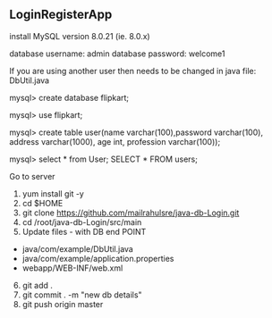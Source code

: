 ## LoginRegisterApp

install MySQL version 8.0.21   (ie. 8.0.x)

database username: admin
database password: welcome1

If you are using another user then needs to be changed in java file: DbUtil.java

mysql> create database flipkart;

mysql> use flipkart;

mysql> create table user(name varchar(100),password varchar(100), address varchar(1000), age int, profession varchar(100));

mysql> select * from User;
SELECT * FROM users;

Go to server

1. yum install git -y 
2. cd $HOME
3. git clone https://github.com/mailrahulsre/java-db-Login.git
4. cd /root/java-db-Login/src/main
5. Update files - with DB end POINT
  - java/com/example/DbUtil.java
  - java/com/example/application.properties
  - webapp/WEB-INF/web.xml
  
  6. git add .
  7. git commit . -m "new db details"
  8. git push origin master
